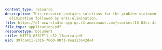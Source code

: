 ```yaml
---
content_type: resource
description: This resource contains solutions for the problem statements related to
  elimination followed by anti-elimination.
file: https://ol-ocw-studio-app-qa.s3.amazonaws.com/courses/18-03sc-differential-equations-fall-2011/d97ca411a316706098f10ea123a42de4_MIT18_03SCF11_s32_11quiza.pdf
file_type: application/pdf
resourcetype: Document
title: MIT18_03SCF11_s32_11quiza.pdf
uid: d97ca411-a316-7060-98f1-0ea123a42de4
---
```

